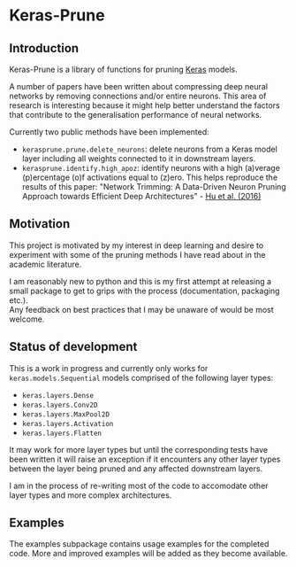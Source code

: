 # Keras-Prune
## Introduction
Keras-Prune is a library of functions for pruning [Keras][] models.

A number of papers have been written about compressing deep neural 
networks by removing connections and/or entire neurons. This area of 
research is interesting because it might help better understand the 
factors that contribute to the generalisation performance of neural networks.

Currently two public methods have been implemented:
* `kerasprune.prune.delete_neurons`: delete neurons from a Keras model layer including all 
weights connected to it in downstream layers.
* `kerasprune.identify.high_apoz`: identify neurons with a high (a)verage (p)ercentage
(o)f activations equal to (z)ero. This helps reproduce the results of this paper:
"Network Trimming: A Data-Driven Neuron Pruning Approach towards Efficient Deep Architectures" - [Hu et al. (2016)][]

## Motivation
This project is motivated by my interest in deep learning and desire to experiment with some of the pruning methods I have read about in the academic literature.

I am reasonably new to python and this is my first attempt at releasing a small package to get to grips with the process (documentation, packaging etc.).\
Any feedback on best practices that I may be unaware of would be most welcome.

## Status of development
This is a work in progress and currently only works for `keras.models.Sequential` models comprised of the following layer types:
* `keras.layers.Dense`
* `keras.layers.Conv2D`
* `keras.layers.MaxPool2D`
* `keras.layers.Activation`
* `keras.layers.Flatten`

It may work for more layer types but until the corresponding tests have been written it will raise an exception
if it encounters any other layer types between the layer being pruned and any affected downstream layers.

I am in the process of re-writing most of the code to accomodate other layer types and more complex architectures.


[Hu et al. (2016)]: http://arxiv.org/abs/1607.03250
[Keras]: https://github.com/fchollet/keras



## Examples

The examples subpackage contains usage examples for the completed code.
More and improved examples will be added as they become available.